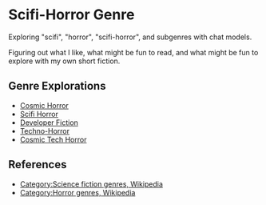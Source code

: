 # Scifi-Horror Genre

Exploring "scifi", "horror", "scifi-horror", and subgenres with chat models.

Figuring out what I like, what might be fun to read, and what might be fun to explore with my own short fiction.

## Genre Explorations

* [Cosmic Horror](genres/cosmic_horror.md)
* [Scifi Horror](genres/scifi_horror.md)
* [Developer Fiction](genres/developer_fiction.md)
* [Techno-Horror](genres/techno_horror.md)
* [Cosmic Tech Horror](genres/cosmic_tech_horror.md)

## References

* [Category:Science fiction genres, Wikipedia](https://en.wikipedia.org/wiki/Category:Science_fiction_genres)
* [Category:Horror genres, Wikipedia](https://en.wikipedia.org/wiki/Category:Horror_genres)
